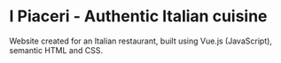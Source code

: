 # I Piaceri - Authentic Italian cuisine
Website created for an Italian restaurant, built using Vue.js (JavaScript), semantic HTML and CSS.